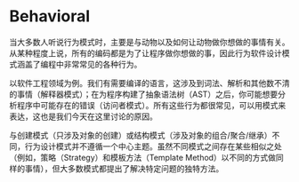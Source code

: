 # Behavioral

当大多数人听说行为模式时，主要是与动物以及如何让动物做你想做的事情有关。从某种程度上说，所有的编码都是为了让程序做你想做的事，因此行为软件设计模式涵盖了编程中非常常见的各种行为。

以软件工程领域为例。我们有需要编译的语言，这涉及到词法、解析和其他数不清的事情（解释器模式）；在为程序构建了抽象语法树（AST）之后，你可能想要分析程序中可能存在的错误（访问者模式）。所有这些行为都很常见，可以用模式来表达，这也是我们今天在这里讨论的原因。

与创建模式（只涉及对象的创建）或结构模式（涉及对象的组合/聚合/继承）不同，行为设计模式并不遵循一个中心主题。虽然不同模式之间存在某些相似之处（例如，策略（Strategy）和模板方法（Template Method）以不同的方式做同样的事情），但大多数模式都提出了解决特定问题的独特方法。
